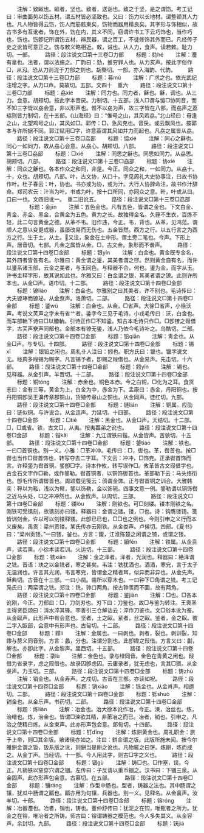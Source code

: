 <!-- { "loadSidebar": true } -->
　　注解：致臤也。臤者，坚也。致者，送诣也。致之于坚，是之谓饬。考工记曰：审曲面势以饬五材。谓五材皆必坚致也。又曰：饬力以长地材。谓整顿其人力也。凡人物皆得云饬，饬人而筋骸束矣，饬物而器用精良矣。其字形与饰相似，故古书多有互讹者。饰在外，饬在内，其义不同。窃谓许书工下云巧饰也，当作巧也，饬也。饬卽记所谓饬五材，辨民器，谓之百工，不徒修饰其外而已。凡经传子史之讹皆可意正之。饬与敕义略相近。敕，诫也。从人力，食声。读若敕。耻力切。一部。
　　路径：段注说文□第十三卷□力部
　　标题：劾hé
　　注解：灋有辠也。法者，谓以法施之。广韵曰：劾，推穷罪人也。从力亥声。按此字俗作□，从刄。恐从刀则混于刀部之刻也。胡槩切。一部。亦入海韵、代韵。
　　路径：段注说文□第十三卷□力部
　　标题：募mù
　　注解：广求之也。依光武纪注增之字。从力□声。莫故切。五部。文四十　重六
　　路径：段注说文□第十三卷□力部
　　标题：劦xié
　　注解：同力也。同力者，龢也。龢，调也。从三力。会意。胡颊切。按此字本音戻。力制切。十五部。浅人□谓与恊□协同音，而不知三字皆以劦会意，非以形声也。惟不以劦为声，故三字皆在八部，而劦声之荔珕则皆力制切，在十五部。《山海经》曰：“惟号之山，其风若劦。”北山经曰：母逢之山，北望鸡号之山，其风如□。郭传：□，急风皃也。音戾。或云飘风也。按郭本与许所据不同。郭江赋用□字，许意葢谓其风如幷力而起也。凡劦之属皆从劦。
　　路径：段注说文□第十三卷□劦部
　　标题：恊xié
　　注解：同心之龢也。同心一如同力，故从劦心会意。从劦心。胡颊切。八部。
　　路径：段注说文□第十三卷□劦部
　　标题：□xié
　　注解：同思之龢也。同思如同力。从劦思。胡颊切。八部。
　　路径：段注说文□第十三卷□劦部
　　标题：协xié
　　注解：同众之龢也。各本作众之和同，非是。今正。同众之和，一如同力。从劦十。十，众也。胡颊切。八部。叶，古文协，从口十。字见周礼大史协事注，曰故书协作叶。杜子春云：叶，协也。书亦或为协，或为汁。大行人协辞命注，故书作汁辞命。郑司农云：汁当为叶。书或为叶。按十口所同，亦同众之意。旪，叶或从曰。口曰一也。文四旧讹一。　重二旧讹五。
　　路径：段注说文□第十三卷□劦部
　　
　　标题：金jīn
　　注解：五色金也。凡有五色，皆谓之金也。下文白金、靑金、赤金、黑金，合黄金为五色。黄为之长。故独得金名。久薶不生衣，百炼不轻，此二句言黄金之德。从革不韦。旧作违，今正。韦，背也。从革，见鸿范。谓顺人之意以变更成器，虽屡改易而无伤也。五金皆然。西方之行。以五行言之为西方之行。生于土，从土。又注，象金在土中形。谓土旁二笔也。今声。下形上声。居音切。七部。凡金之属皆从金。□，古文金。象形而不谐声。
　　路径：段注说文□第十四卷□金部
　　标题：银yín
　　注解：白金也。黄金旣专金名，其外四者皆各有名。尔雅曰：黄金谓之璗，其美者谓之镠。然则黄金自有名，而许以璗系诸玉部，云金之美者，与玉同色。与释器不合，何也。璗为金，而字从玉。许书主释字形，故其说如此也。尔雅又曰：白金谓之银，其美者谓之镣。此则许所本也。从金□声。语巾切。十二部。
　　路径：段注说文□第十四卷□金部
　　标题：镣liáo
　　注解：白金也。尔雅别之曰其美者，许不别也。毛诗传曰：大夫镣琫而镣珌。从金尞声。洛萧切。二部。
　　路径：段注说文□第十四卷□金部
　　标题：鋈wù
　　注解：白金也。从金，□省声。大徐□省声，小徐沃声。考说文芺声之字未有省艹者。鋈字今三见于毛诗。小戎毛传曰：沃，白金也。而车部軜下诗曰□以觼軜。引诗正作□不知鋈。知古本毛诗只作□。□卽镣之叚借字，古芺声尞声同部也。金部本有镣无鋈，浅人乃依今毛诗补之。乌酷切。二部。
　　路径：段注说文□第十四卷□金部
　　标题：铅qiān
　　注解：靑金也。从金□声。与专切。十四部。
　　路径：段注说文□第十四卷□金部
　　标题：锡xī
　　注解：银铅之闲也。周礼卝人注曰：鈏也。职方氏曰：镴也。镴字说文无。经典多叚锡为赐字。凡言锡予者，卽赐之叚借也。从金易声。先击切。十六部。
　　路径：段注说文□第十四卷□金部
　　标题：鈏yǐn
　　注解：锡也。见释器。从金引声。羊晋切。十二部。
　　路径：段注说文□第十四卷□金部
　　标题：铜tónɡ
　　注解：赤金也。铜色本赤。今之白铜，□化为之耳。食货志曰：金有三等，黄金为上，白金为中，赤金为下。孟康曰：赤金，丹阳铜也。按丹阳铜卽吴王濞传章郡铜山，货殖传章山之铜也。从金同声。徒红切。九部。
　　路径：段注说文□第十四卷□金部
　　标题：链lián
　　注解：铜属。应劭曰：链似铜。与许说合。从金连声。力延切。十四部。
　　路径：段注说文□第十四卷□金部
　　标题：□tiě
　　注解：黑金也。从金□声。天结切。十二部。□，□或省。铁，古文□，从夷。按夷葢弟之讹也。
　　路径：段注说文□第十四卷□金部
　　标题：锴kǎi
　　注解：九江谓铁曰锴。从金皆声。苦骇切。十五部。
　　路径：段注说文□第十四卷□金部
　　标题：鋚tiáo
　　注解：铁也。一曰□首铜也。别一义。小雅：□革冲冲。毛传曰：□，辔也。革，辔首也。按□辔也当作□辔首饰也，转写夺去二字耳。下文云：冲冲，□饰皃。正承辔首饰而言。许释鋚为辔首铜。鋚卽□字。诗本作攸，转写误作□。攸革皆古文叚借字也。古金石文字作□勒，或作鋚勒。辔首铜者，以铜饰辔首也。革部勒下云：马头络衔也。卽毛传所谓辔首也。周颂载见笺云：鸧谓金饰。正与辔首铜之训合。大雅韩奕：鞟以为鞃，浅以为幦，鋚以饰勒，金以饰轭。四事文意一例。鋚勒谓以铜饰辔之近马头处，□之冲冲然也。从金攸声。以周切。三部。
　　路径：段注说文□第十四卷□金部
　　标题：镂lòu
　　注解：刚铁也。可□刻镂。镂本刚铁之名。刚铁可受镌刻，故镌刻亦曰镂。释器曰：金谓之镂。镂，□也。诗：钩膺镂钖。笺皆训刻金。许以可以刻镂释镂。此卽已已也，□□也之例也。今则引申之义行而本义废矣。禹贡：梁州贡镂。某氏传亦云刚铁。从金娄声。卢候切。四部。《夏书》曰：“梁州贡镂。”一曰镂，釜也。方言：鍑，江淮陈楚之闲谓之锜，或谓之镂。
　　路径：段注说文□第十四卷□金部
　　标题：鐼fén
　　注解：铁属。从金贲声，读若熏。小徐本读若训。火运切。十三部。
　　路径：段注说文□第十四卷□金部
　　标题：铣xiǎn
　　注解：金之泽者。泽者，光润也。释器曰：絶泽谓之铣。晋语：玦之以金铣者，寒之甚矣。韦注：铣犹洒也。洒洒，寒皃，言于太子无温润也。许言其光润，韦言寒皃，皆谓金之精者耳，似异而非异也。从金先声。稣典切。古音在十三部。一曰小凿。凿所以穿木也。一曰钟下□角谓之铣。考工记凫氏曰：两栾谓之铣。郑注：铣，钟口两角。按古钟羡而不圜，故有两角。
　　路径：段注说文□第十四卷□金部
　　标题：鉴jiàn
　　注解：□也。□各本讹刚，今正。刀部曰：□，刀剑刃也。刃下曰：刀鉴也。故□与鉴为转注。王褒圣主得贤臣颂曰：淸水淬其锋。李善引三仓解诂云：淬作刀鉴也。文□俗本讹为鉴。从金臤声。此形声中有会意也。坚者，土之臤。紧者，丝之臤。鉴者，金之臤。彼二字入臤部，会意中有形声也。古甸切。十二部。
　　路径：段注说文□第十四卷□金部
　　标题：鑗lí
　　注解：金属也。一曰剥也。剥者，裂也。剥训裂，知鑗与剺义同音别。方言：蠡，分也。注谓分割也。此卽鑗之叚借。方言又曰：劙，解也。亦卽此字。从金黎声。里西切。十五部。
　　路径：段注说文□第十四卷□金部
　　标题：录lù
　　注解：金色也。录与绿同音。金色在靑黄之闲也。叚借为省录字，虑之叚借也。故录囚卽虑囚。云庸录者，犹无虑也，言其□猥。从金彔声。力玉切。三部。
　　路径：段注说文□第十四卷□金部
　　标题：铸zhù
　　注解：销金也。从金寿声。之戍切。古音在三部。亦读如祝。
　　路径：段注说文□第十四卷□金部
　　标题：销xiāo
　　注解：铄金也。从金肖声。相邀切。二部。
　　路径：段注说文□第十四卷□金部
　　标题：铄shuò
　　注解：销金也。从金乐声。书药切。二部。
　　路径：段注说文□第十四卷□金部
　　标题：炼liàn
　　注解：冶金也。治大徐本讹作冶，今正。湅，治丝也。练，治缯也。炼，治金也。皆谓□湅欲其精，非苐冶之而已。冶者，销也。引申之，凡治之使精曰炼。从金柬声。此亦形声包会意。郞甸切。十四部。
　　路径：段注说文□第十四卷□金部
　　标题：钉dīnɡ
　　注解：炼鉼黄金也。周礼职金：旅于上帝，则□其金版。飨诸侯亦如之。注曰：鉼金谓之版。此版所施未闻。按今尔雅鉼金谓之钣，钣系版之讹，则鉼当是餠之讹也。凡物匾之曰饼。炼餠，炼而成之。从金丁声。当经切。十一部。今人用此字，则古□字之义也。
　　路径：段注说文□第十四卷□金部
　　标题：锢ɡù
　　注解：铸□也。□作塞，误。今正。凡销铁以窒穿穴谓之锢。左传曰：子反请以重币锢之。汉书曰：下锢三泉。从金固声。此亦形声包会意。古慕切。在五部。
　　路径：段注说文□第十四卷□金部
　　标题：镶ránɡ
　　注解：作型中肠也。型者，铸器之法也。其中肠谓之镶，犹瓜中肠谓之瓤也。瓤亦用为句镶，兵器也。别一义。见释名。从金襄声。汝羊切。十部。
　　路径：段注说文□第十四卷□金部
　　标题：镕rónɡ
　　注解：冶器灋也。冶者，销也，铸也。董仲舒传曰：犹泥之在钧，唯甄者之所为。犹金之在镕，唯冶者之所铸。师古曰：镕谓铸器之模范也。今人多失其义。从金容声。余封切。九部。
　　路径：段注说文□第十四卷□金部
　　标题：铗jiá
